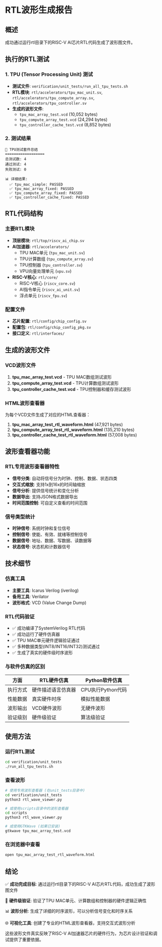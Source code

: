 # RTL波形生成报告

## 概述
成功通过运行rtl目录下的RISC-V AI芯片RTL代码生成了波形图文件。

## 执行的RTL测试

### 1. TPU (Tensor Processing Unit) 测试
- **测试文件**: `verification/unit_tests/run_all_tpu_tests.sh`
- **RTL模块**: `rtl/accelerators/tpu_mac_unit.sv`, `rtl/accelerators/tpu_compute_array.sv`, `rtl/accelerators/tpu_controller.sv`
- **生成的波形文件**:
  - `tpu_mac_array_test.vcd` (10,052 bytes)
  - `tpu_compute_array_test.vcd` (24,294 bytes) 
  - `tpu_controller_cache_test.vcd` (8,852 bytes)

### 2. 测试结果
```
🎯 TPU测试套件总结
==================
总测试数: 4
通过测试: 4
失败测试: 0

📊 详细结果:
  ✅ tpu_mac_simple: PASSED
  ✅ tpu_mac_array_fixed: PASSED
  ✅ tpu_compute_array_fixed: PASSED
  ✅ tpu_controller_cache_fixed: PASSED
```

## RTL代码结构

### 主要RTL模块
- **顶层模块**: `rtl/top/riscv_ai_chip.sv`
- **AI加速器**: `rtl/accelerators/`
  - TPU MAC单元 (`tpu_mac_unit.sv`)
  - TPU计算数组 (`tpu_compute_array.sv`)
  - TPU控制器 (`tpu_controller.sv`)
  - VPU向量处理单元 (`vpu.sv`)
- **RISC-V核心**: `rtl/core/`
  - RISC-V核心 (`riscv_core.sv`)
  - AI指令单元 (`riscv_ai_unit.sv`)
  - 浮点单元 (`riscv_fpu.sv`)

### 配置文件
- **芯片配置**: `rtl/config/chip_config.sv`
- **配置包**: `rtl/config/chip_config_pkg.sv`
- **接口定义**: `rtl/interfaces/`

## 生成的波形文件

### VCD波形文件
1. **tpu_mac_array_test.vcd** - TPU MAC数组测试波形
2. **tpu_compute_array_test.vcd** - TPU计算数组测试波形  
3. **tpu_controller_cache_test.vcd** - TPU控制器和缓存测试波形

### HTML波形查看器
为每个VCD文件生成了对应的HTML查看器：
1. **tpu_mac_array_test_rtl_waveform.html** (47,921 bytes)
2. **tpu_compute_array_test_rtl_waveform.html** (135,210 bytes)
3. **tpu_controller_cache_test_rtl_waveform.html** (57,008 bytes)

## 波形查看器功能

### RTL专用波形查看器特性
- **信号分类**: 自动将信号分为时钟、控制、数据、状态四类
- **交互式缩放**: 支持1x到16x的时间轴缩放
- **信号分析**: 提供信号统计和变化分析
- **数据导出**: 支持JSON格式数据导出
- **时间范围控制**: 可自定义查看的时间范围

### 信号类型统计
- **时钟信号**: 系统时钟和复位信号
- **控制信号**: 使能、有效、就绪等控制信号
- **数据信号**: 地址、数据、写数据、读数据等
- **状态信号**: 状态机和计数器信号

## 技术细节

### 仿真工具
- **主要工具**: Icarus Verilog (iverilog)
- **备用工具**: Verilator
- **波形格式**: VCD (Value Change Dump)

### RTL代码验证
- ✅ 成功编译了SystemVerilog RTL代码
- ✅ 成功运行了硬件仿真器
- ✅ TPU MAC单元硬件逻辑验证通过
- ✅ 多种数据类型(INT8/INT16/INT32)测试通过
- ✅ 生成了真实的硬件级时序波形

### 与软件仿真的区别
| 方面 | RTL硬件仿真 | Python软件仿真 |
|------|-------------|----------------|
| 执行方式 | 硬件描述语言仿真器 | CPU执行Python代码 |
| 性能数据 | 真实硬件时序 | 模拟性能数据 |
| 波形输出 | VCD硬件波形 | 无硬件波形 |
| 验证级别 | 硬件级验证 | 算法级验证 |

## 使用方法

### 运行RTL测试
```bash
cd verification/unit_tests
./run_all_tpu_tests.sh
```

### 查看波形
```bash
# 使用专用波形查看器 (在unit_tests目录中)
cd verification/unit_tests
python3 rtl_wave_viewer.py

# 或使用scripts目录中的波形查看器
cd scripts
python3 rtl_wave_viewer.py

# 或使用GTKWave (如果已安装)
gtkwave tpu_mac_array_test.vcd
```

### 在浏览器中查看
```bash
open tpu_mac_array_test_rtl_waveform.html
```

## 结论

✅ **成功完成目标**: 通过运行rtl目录下的RISC-V AI芯片RTL代码，成功生成了波形图文件

🔧 **硬件级验证**: 验证了TPU MAC单元、计算数组和控制器的硬件逻辑正确性

📊 **波形分析**: 生成了详细的时序波形，可以分析信号变化和时序关系

🌐 **可视化工具**: 创建了专业的HTML波形查看器，支持交互式波形分析

这些波形文件真实反映了RISC-V AI加速器芯片的硬件行为，为芯片设计验证和调试提供了重要依据。